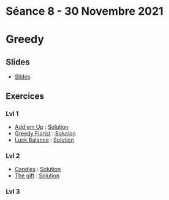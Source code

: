 # Séance 8 - 30 Novembre 2021
# Greedy
## Slides
  - [Slides](Cours8-Greedy.pdf)
## Exercices
### Lvl 1
 - [Add'em Up](https://www.codingame.com/ide/puzzle/addem-up) : [Solution](addem-up.py)
 - [Greedy Florist](https://www.hackerrank.com/challenges/greedy-florist/problem) : [Solution](greedyflorist.py)
 - [Luck Balance](https://www.hackerrank.com/challenges/luck-balance/problem) : [Solution](luck.py)
### Lvl 2
 - [Candies](https://www.hackerrank.com/challenges/candies/problem) : [Solution](Candies.py)
 - [The gift](https://www.codingame.com/ide/puzzle/the-gift) : [Solution](the-gift.py)

### Lvl 3

